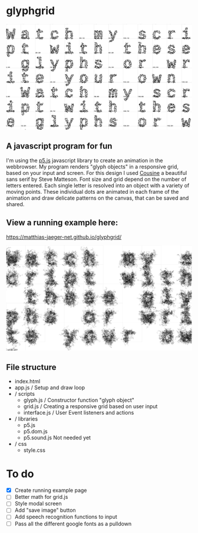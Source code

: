 # glyphgrid 

![glyphgrid](img/342_glyphs_matthias_jaeger.jpg)


## A javascript program for fun
I'm using the [p5.js](https://p5js.org/) javascript library to create an animation in the webbrowser. My program renders "glyph objects" in a responsive grid, based on your input and screen. For this design I used [Cousine](https://fonts.google.com/specimen/Cousine?selection.family=Cousine) a beautiful sans serif by Steve Matteson. Font size and grid depend on the number of letters entered. Each single letter is resolved into an object with a variety of moving points. These individual dots are animated in each frame of the animation and draw delicate patterns on the canvas, that can be saved and shared.

## View a running example here:
https://matthias-jaeger-net.github.io/glyphgrid/

![glyphgrid](img/889_glyphs_matthias_jaeger.jpg)


## File structure 
  - index.html
  - app.js / Setup and draw loop 
  - / scripts       
    - glyph.js / Constructor function "glyph object"
    - grid.js / Creating a responsive grid based on user input
    - interface.js / User Event listeners and actions
  - / libraries
    - p5.js
    - p5.dom.js
    - p5.sound.js       Not needed yet
  - / css              
    - style.css

# To do
- [x] Create running example page
- [ ] Better math for grid.js
- [ ] Style modal screen
- [ ] Add "save image" button
- [ ] Add speech recognition functions to input
- [ ] Pass all the different google fonts as a pulldown
